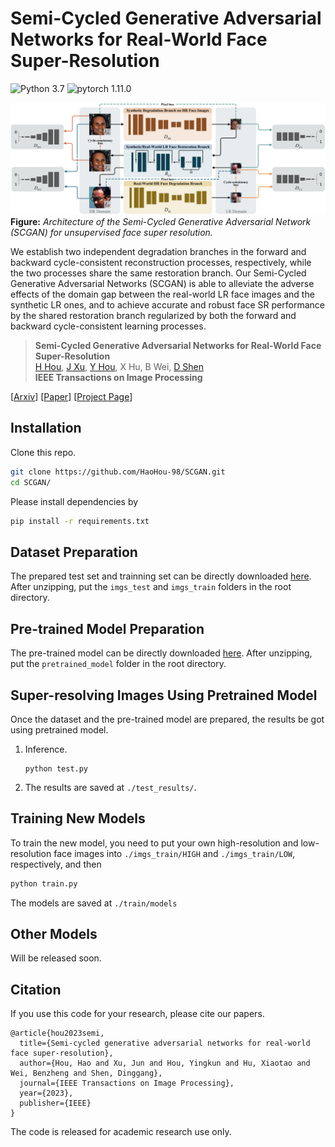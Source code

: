 # Semi-Cycled Generative Adversarial Networks for Real-World Face Super-Resolution

![Python 3.7](https://img.shields.io/badge/python-3.7-green.svg?style=plastic)
![pytorch 1.11.0](https://img.shields.io/badge/pytorch-1.11.0-green.svg?style=plastic)


![image](./docs/Frame.png)
**Figure:** *Architecture of the Semi-Cycled Generative Adversarial Network (SCGAN) for unsupervised face super resolution.*

We establish two independent degradation branches in the forward and backward cycle-consistent reconstruction processes, respectively, while the two processes share the same restoration branch. Our Semi-Cycled Generative Adversarial Networks (SCGAN) is able to alleviate the adverse effects of the domain gap between the real-world LR face images and the synthetic LR ones, and to achieve accurate and robust face SR performance by the shared restoration branch regularized by both the forward and backward cycle-consistent learning processes.

> **Semi-Cycled Generative Adversarial Networks for Real-World Face Super-Resolution** <br>
> [H Hou](https://scholar.google.com/citations?user=KuStHcwAAAAJ&hl=zh-CN), [J Xu](https://scholar.google.com/citations?user=O6TnZ9EAAAAJ&hl=zh-CN), [Y Hou](https://scholar.google.com/citations?user=idqA4UcAAAAJ&hl=zh-CN), X Hu, B Wei, [D Shen](https://scholar.google.com/citations?user=v6VYQC8AAAAJ&hl=zh-CN) <br>
> **IEEE Transactions on Image Processing**

[[Arxiv](https://arxiv.org/pdf/2205.03777.pdf)]
[[Paper](https://ieeexplore.ieee.org/abstract/document/10036448)]
[[Project Page](https://github.com/HaoHou-98/SCGAN)]

## Installation

Clone this repo.
```bash
git clone https://github.com/HaoHou-98/SCGAN.git
cd SCGAN/
```

 Please install dependencies by
```bash
pip install -r requirements.txt
```


## Dataset Preparation

The prepared test set and trainning set can be directly downloaded [here](https://drive.google.com/file/d/12FURoPwr6G1j3DOOsgIYQSnXxg8mR0qU/view?usp=sharing). After unzipping, put the `imgs_test` and `imgs_train` folders in the root directory.

## Pre-trained Model Preparation

The pre-trained model can be directly downloaded [here](https://drive.google.com/file/d/1n9WZocClRdx7OdCXj6hGJNZ4zev4U7t3/view?usp=sharing). After unzipping, put the `pretrained_model` folder in the root directory.

## Super-resolving Images Using Pretrained Model

Once the dataset and the pre-trained model are prepared, the results be got using pretrained model.


1. Inference.

    ```
    python test.py
    ```

2. The results are saved at `./test_results/`.

## Training New Models

To train the new model, you need to put your own high-resolution and low-resolution face images into `./imgs_train/HIGH` and `./imgs_train/LOW`, respectively, and then
```bash
python train.py
```
The models are saved at `./train/models`




## Other Models
Will be released soon.



## Citation
If you use this code for your research, please cite our papers.
```
@article{hou2023semi,
  title={Semi-cycled generative adversarial networks for real-world face super-resolution},
  author={Hou, Hao and Xu, Jun and Hou, Yingkun and Hu, Xiaotao and Wei, Benzheng and Shen, Dinggang},
  journal={IEEE Transactions on Image Processing},
  year={2023},
  publisher={IEEE}
}
```
The code is released for academic research use only.
